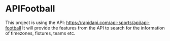 # APIFootball
This project is using the API: https://rapidapi.com/api-sports/api/api-football
It will provide the features from the API to search for the information of timezones, fixtures, teams etc.
